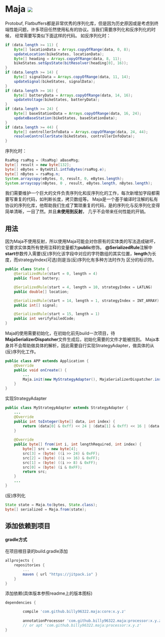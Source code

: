 # Maja [![](https://jitpack.io/v/billy96322/maja.svg)](https://jitpack.io/#billy96322/maja)

Protobuf, Flatbuffers都是非常优秀的序列化库，但是因为历史原因或是考虑到终端性能问题，许多项目任然使用私有的协议。当我们需要序列化和反序列化的时候，
经常需要写类似下面这样的代码。
如反序列化时：
```java
if (data.length >= 11) {
    Byte[] locationData = Arrays.copyOfRange(data, 0, 8);
    updateLocation(bikeStates, locationData);
    Byte[] heading = Arrays.copyOfRange(data, 8, 11);
    bikeStates.setGpsState(bitResolver(heading[0], 16));
}
if (data.length >= 14) {
    Byte[] signalData = Arrays.copyOfRange(data, 11, 14);
    updateSignal(bikeStates, signalData);
}
if (data.length >= 16) {
    Byte[] batteryData = Arrays.copyOfRange(data, 14, 16);
    updateVoltage(bikeStates, batteryData);
}
if (data.length >= 24) {
    Byte[] baseStationData = Arrays.copyOfRange(data, 16, 24);
    updateBaseStation(bikeStates, baseStationData);
}
if (data.length >= 44) {
    Byte[] controllerInfoData = Arrays.copyOfRange(data, 24, 44);
    resolveControllerState(bikeStates, controllerInfoData);
}
```
序列化时：
```java
RsaMsg rsaMsg = (RsaMsg) aBaseMsg;
byte[] result = new byte[132];
byte[] eBytes = ByteUtil.intToBytes(rsaMsg.e);
byte[] nBytes = rsaMsg.n;
System.arraycopy(eBytes, 0, result, 0, eBytes.length);
System.arraycopy(nBytes, 0 , result, eBytes.length, nBytes.length);
```
我们需要维护一个巨大的文件负责序列化和反序列化的工作，每次新增加字段都需要写重复的代码，如判断长度，拷贝数组等。
Maja是一个基于编译时注解的私有协议的序列化库，他帮助我们生成了繁琐重复的代码，是的序列化与反序列化变得简单清晰，一目了然。并且**未使用到反射**，
几乎不会带来任何性能的开销。

## 用法
因为Maja不使用反射，所以使用Maja可能会对你原有的实体类的写法造成破坏，它要求实体类所有使用注释的变量都为**public**修饰。
**@SerializedRule**注解中**start**参数传入需要(反)序列化该字段中对应的字符数组的其实位置，**length**为长度，而strategyIndex(可选)则是当(反)序列化有多种方法时作为
区分的标识符。
```java
public class State {
    @SerializedRule(start = 0, length = 4)
    public float battery;

    @SerializedRule(start = 4, length = 10, strategyIndex = LATLNG)
    public double[] location;

    @SerializedRule(start = 14, length = 1, strategyIndex = INT_ARRAY)
    public int[] signal;

    @SerializedRule(start = 15, length = 1)
    public int verifyFailedCode;
}
```

Maja的使用需要初始化，在初始化前先build一次项目，待**MajaSerializerDispatcher**文件生成后，初始化需要的文件才能被找到。
Maja本身并不会帮助做具体的解析，因此需要自行实现StrategyAdapter，做具体的从(反)序列化工作。
```java
public class APP extends Application {
    @Override
    public void onCreate() {
        ...
        Maja.init(new MyStrategyAdapter(), MajaSerializerDispatcher.instance());
    }
}
```
实现StrategyAdapter
```java
public class MyStrategyAdapter extends StrategyAdapter {
    ...
    @Override
    public int toInteger(byte[] data, int index) {
        return (data[0] & 0xff) << 24 | (data[1] & 0xff) << 16 | (data[2] & 0xff) << 8 | (data[3] & 0xff);;
    }
    
    @Override
    public byte[] from(int i, int lengthRequired, int index) {
        byte[] src = new byte[4];
        src[3] = (byte) ((i >> 24) & 0xFF);
        src[2] = (byte) ((i >> 16) & 0xFF);
        src[1] = (byte) ((i >> 8) & 0xFF);
        src[0] = (byte) (i & 0xFF);
        return src;
    }
    ...
}
```
(反)序列化
```java
State state = Maja.to(bytes, State.class);
byte[] serialized = Maja.from(state);
```

## 添加依赖到项目
#### gradle方式
在项目根目录的build.gradle添加
```gradle
allprojects {
	repositories {
		...
		maven { url "https://jitpack.io" }
	}
}
```

添加依赖(具体版本参照readme上的版本图标)
``` gradle
dependencies {

        compile 'com.github.billy96322.maja:core:x.y.z'
        
        annotationProcessor 'com.github.billy96322.maja:processor:x.y.z'
        // or apt 'com.github.billy96322.maja:processor:x.y.z'
}

